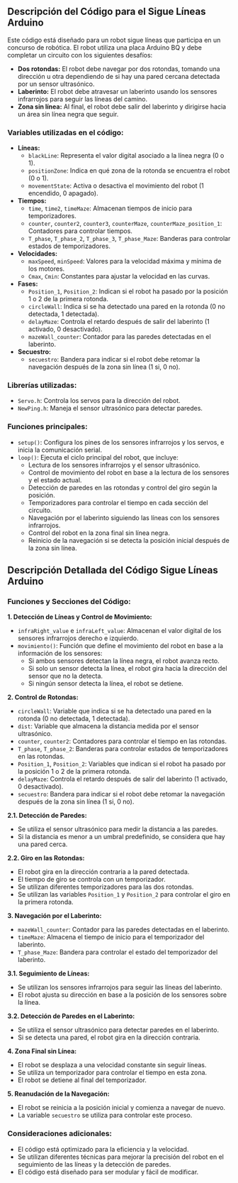 ## Descripción del Código para el Sigue Líneas Arduino

Este código está diseñado para un robot sigue líneas que participa en un concurso de robótica. El robot utiliza una placa Arduino BQ y debe completar un circuito con los siguientes desafíos:

* **Dos rotondas:** El robot debe navegar por dos rotondas, tomando una dirección u otra dependiendo de si hay una pared cercana detectada por un sensor ultrasónico.
* **Laberinto:** El robot debe atravesar un laberinto usando los sensores infrarrojos para seguir las líneas del camino.
* **Zona sin línea:** Al final, el robot debe salir del laberinto y dirigirse hacia un área sin línea negra que seguir.

### Variables utilizadas en el código:

* **Líneas:**
    * `blackLine`: Representa el valor digital asociado a la línea negra (0 o 1).
    * `positionZone`: Indica en qué zona de la rotonda se encuentra el robot (0 o 1).
    * `movementState`: Activa o desactiva el movimiento del robot (1 encendido, 0 apagado).
* **Tiempos:**
    * `time`, `time2`, `timeMaze`: Almacenan tiempos de inicio para temporizadores.
    * `counter`, `counter2`, `counter3`, `counterMaze`, `counterMaze_position_1`: Contadores para controlar tiempos.
    * `T_phase`, `T_phase_2`, `T_phase_3`, `T_phase_Maze`: Banderas para controlar estados de temporizadores.
* **Velocidades:**
    * `maxSpeed`, `minSpeed`: Valores para la velocidad máxima y mínima de los motores. 
    * `Cmax`, `Cmin`: Constantes para ajustar la velocidad en las curvas.
* **Fases:**
    * `Position_1`, `Position_2`: Indican si el robot ha pasado por la posición 1 o 2 de la primera rotonda.
    * `circleWall`: Indica si se ha detectado una pared en la rotonda (0 no detectada, 1 detectada).
    * `delayMaze`: Controla el retardo después de salir del laberinto (1 activado, 0 desactivado).
    * `mazeWall_counter`: Contador para las paredes detectadas en el laberinto.
* **Secuestro:**
    * `secuestro`: Bandera para indicar si el robot debe retomar la navegación después de la zona sin línea (1 si, 0 no).

### Librerías utilizadas:

* `Servo.h`: Controla los servos para la dirección del robot.
* `NewPing.h`: Maneja el sensor ultrasónico para detectar paredes.

### Funciones principales:

* `setup()`: Configura los pines de los sensores infrarrojos y los servos, e inicia la comunicación serial.
* `loop()`: Ejecuta el ciclo principal del robot, que incluye:
    * Lectura de los sensores infrarrojos y el sensor ultrasónico.
    * Control de movimiento del robot en base a la lectura de los sensores y el estado actual.
    * Detección de paredes en las rotondas y control del giro según la posición.
    * Temporizadores para controlar el tiempo en cada sección del circuito.
    * Navegación por el laberinto siguiendo las líneas con los sensores infrarrojos.
    * Control del robot en la zona final sin línea negra.
    * Reinicio de la navegación si se detecta la posición inicial después de la zona sin línea.

## Descripción Detallada del Código Sigue Líneas Arduino

### Funciones y Secciones del Código:

**1. Detección de Líneas y Control de Movimiento:**

* `infraRight_value` e `infraLeft_value`: Almacenan el valor digital de los sensores infrarrojos derecho e izquierdo.
* `movimiento()`: Función que define el movimiento del robot en base a la información de los sensores:
    * Si ambos sensores detectan la línea negra, el robot avanza recto.
    * Si solo un sensor detecta la línea, el robot gira hacia la dirección del sensor que no la detecta.
    * Si ningún sensor detecta la línea, el robot se detiene.

**2. Control de Rotondas:**

* `circleWall`: Variable que indica si se ha detectado una pared en la rotonda (0 no detectada, 1 detectada).
* `dist`: Variable que almacena la distancia medida por el sensor ultrasónico.
* `counter`, `counter2`: Contadores para controlar el tiempo en las rotondas.
* `T_phase`, `T_phase_2`: Banderas para controlar estados de temporizadores en las rotondas.
* `Position_1`, `Position_2`: Variables que indican si el robot ha pasado por la posición 1 o 2 de la primera rotonda.
* `delayMaze`: Controla el retardo después de salir del laberinto (1 activado, 0 desactivado).
* `secuestro`: Bandera para indicar si el robot debe retomar la navegación después de la zona sin línea (1 si, 0 no).

**2.1. Detección de Paredes:**

* Se utiliza el sensor ultrasónico para medir la distancia a las paredes.
* Si la distancia es menor a un umbral predefinido, se considera que hay una pared cerca.

**2.2. Giro en las Rotondas:**

* El robot gira en la dirección contraria a la pared detectada.
* El tiempo de giro se controla con un temporizador.
* Se utilizan diferentes temporizadores para las dos rotondas.
* Se utilizan las variables `Position_1` y `Position_2` para controlar el giro en la primera rotonda.

**3. Navegación por el Laberinto:**

* `mazeWall_counter`: Contador para las paredes detectadas en el laberinto.
* `timeMaze`: Almacena el tiempo de inicio para el temporizador del laberinto.
* `T_phase_Maze`: Bandera para controlar el estado del temporizador del laberinto.

**3.1. Seguimiento de Líneas:**

* Se utilizan los sensores infrarrojos para seguir las líneas del laberinto.
* El robot ajusta su dirección en base a la posición de los sensores sobre la línea.

**3.2. Detección de Paredes en el Laberinto:**

* Se utiliza el sensor ultrasónico para detectar paredes en el laberinto.
* Si se detecta una pared, el robot gira en la dirección contraria.

**4. Zona Final sin Línea:**

* El robot se desplaza a una velocidad constante sin seguir líneas.
* Se utiliza un temporizador para controlar el tiempo en esta zona.
* El robot se detiene al final del temporizador.

**5. Reanudación de la Navegación:**

* El robot se reinicia a la posición inicial y comienza a navegar de nuevo.
* La variable `secuestro` se utiliza para controlar este proceso.

### Consideraciones adicionales:

* El código está optimizado para la eficiencia y la velocidad.
* Se utilizan diferentes técnicas para mejorar la precisión del robot en el seguimiento de las líneas y la detección de paredes.
* El código está diseñado para ser modular y fácil de modificar.
